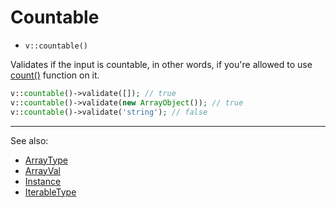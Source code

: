 # Countable

- `v::countable()`

Validates if the input is countable, in other words, if you're allowed to use
[count()](http://php.net/count) function on it.

```php
v::countable()->validate([]); // true
v::countable()->validate(new ArrayObject()); // true
v::countable()->validate('string'); // false
```

***
See also:

  * [ArrayType](ArrayType.md)
  * [ArrayVal](ArrayVal.md)
  * [Instance](Instance.md)
  * [IterableType](IterableType.md)
